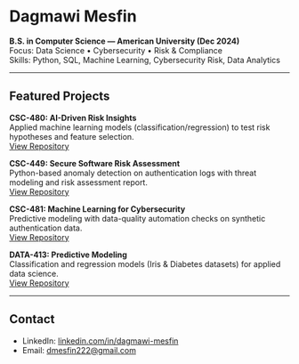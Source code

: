 # Dagmawi Mesfin

**B.S. in Computer Science — American University (Dec 2024)**  
Focus: Data Science • Cybersecurity • Risk & Compliance  
Skills: Python, SQL, Machine Learning, Cybersecurity Risk, Data Analytics

---

## Featured Projects

**CSC-480: AI-Driven Risk Insights**  
Applied machine learning models (classification/regression) to test risk hypotheses and feature selection.  
[View Repository](https://github.com/dmesfin222/csc480-ai-driven-risk-insights)

**CSC-449: Secure Software Risk Assessment**  
Python-based anomaly detection on authentication logs with threat modeling and risk assessment report.  
[View Repository](https://github.com/dmesfin222/csc449-secure-software-risk-assessment)

**CSC-481: Machine Learning for Cybersecurity**  
Predictive modeling with data-quality automation checks on synthetic authentication data.  
[View Repository](https://github.com/dmesfin222/csc481-ml-for-cybersecurity)

**DATA-413: Predictive Modeling**  
Classification and regression models (Iris & Diabetes datasets) for applied data science.  
[View Repository](https://github.com/dmesfin222/data413-predictive-modeling)

---

## Contact

- LinkedIn: [linkedin.com/in/dagmawi-mesfin](https://www.linkedin.com/in/dagmawi-mesfin)  
- Email: dmesfin222@gmail.com
